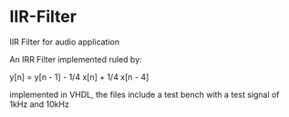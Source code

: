 # IIR-Filter
IIR Filter for audio application

An IRR Filter implemented ruled by:

y[n] = y[n - 1] - 1/4 x[n] + 1/4 x[n - 4]

implemented in VHDL, the files include a test bench with a test signal of 1kHz and 10kHz 
